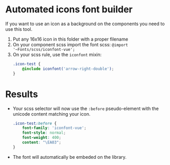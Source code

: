# Automated icons font builder
If you want to use an icon as a background on the components you need to use this tool.

1. Put any 16x16 icon in this folder with a proper filename
2. On your component scss import the font scss: `@import '~Fonts/scss/iconfont-vue';`
3. On your scss rule, use the `iconfont` mixin:
	``` scss
	.icon-test {
		@include iconfont('arrow-right-double');
	}
	```

# Results
- Your scss selector will now use the `:before` pseudo-element with the unicode content matching your icon.
	``` scss
	.icon-test:before {
		font-family: 'iconfont-vue';
		font-style: normal;
		font-weight: 400;
		content: "\EA03";
	}
	```

- The font will automatically be embeded on the library.
